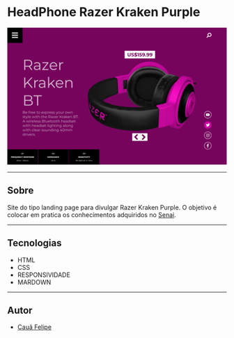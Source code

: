 # HeadPhone Razer Kraken Purple

![](./img/DESKTOP.png)

---

## Sobre
Site do tipo landing page para divulgar Razer Kraken Purple.
O objetivo é colocar em pratica os conhecimentos adquiridos no [Senai](https://jandira.sp.senai.br/).

---

## Tecnologias
- HTML
- CSS
- RESPONSIVIDADE
- MARDOWN

---

## Autor
- [Cauã Felipe](https://github.com/alemao148)

